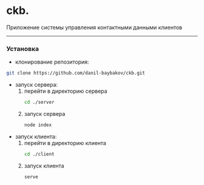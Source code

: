 # ckb.

Приложение системы управления контактными данными клиентов

---

### Установка

-   клонирование репозитория:

```bash
git clone https://github.com/danil-baybakov/ckb.git
```

-   запуск сервера:
    1.  перейти в директорию сервера
        ```bash
        cd ./server
        ```
    2.  запуск сервера
        ```bash
        node index
        ```
-   запуск клиента:
    1. перейти в директорию клиента
        ```bash
        cd ./client
        ```
    2. запуск клиента
        ```bash
        serve
        ```
